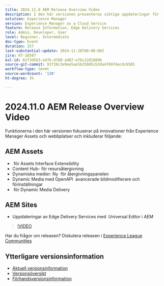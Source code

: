 ```yaml
---
title: 2024.11.0 AEM Release Overview Video
description: I den här versionen presenteras viktiga uppdateringar för Adobe Experience Manager (AEM) Sites och Assets, inklusive förbättrad gränssnittsutbyggbarhet, nya renderingsalternativ, avancerade bildmodifieringar och förbättringar för Edge Delivery Services med den universella redigeraren i AEM.
solution: Experience Manager
version: Experience Manager as a Cloud Service
feature: Release Information, Edge Delivery Services
role: Admin, Developer, User
level: Beginner, Intermediate
doc-type: Event
duration: 257
last-substantial-update: 2024-11-28T00:00:00Z
jira: KT-16587
exl-id: 61f3d5b3-e47b-4780-ad87-e76c22d18896
source-git-commit: 91f20c3e9ee5ae5b259d5cb3da476974acdc6585
workflow-type: tm+mt
source-wordcount: '130'
ht-degree: 3%

---
```


# 2024.11.0 AEM Release Overview Video

Funktionerna i den här versionen fokuserar på innovationer från Experience Manager Assets och webbplatser och inkluderar följande:

## AEM Assets

* &#x200B; för Assets Interface Extensibility
* Content Hub-&#x200B; för resursåtergivning
* Dynamiska medier: Ny &#x200B; för återgivningspanelen
* Dynamic Media med OpenAPI &#x200B; avancerade bildmodifierare och förinställningar &#x200B;
* &#x200B; för Dynamic Media Delivery

## AEM Sites

* Uppdateringar av Edge Delivery Services med &#x200B; Universal Editor i AEM

>[!VIDEO](https://video.tv.adobe.com/v/3440920/?learn=on&enablevpops)

Har du frågor om releasen?  Diskutera releasen i [Experience League Communities](https://adobe.ly/3ZKpM0u)

## Ytterligare versionsinformation

* [Aktuell versionsinformation](https://experienceleague.adobe.com/docs/experience-manager-cloud-service/content/release-notes/home.html)
* [Versionsöversikt](https://experienceleague.adobe.com/docs/experience-manager-release-information/aem-release-updates/update-releases-roadmap.html)
* [Förhandsversionsinformation](https://experienceleague.adobe.com/docs/experience-manager-cloud-service/content/release-notes/prerelease.html)
